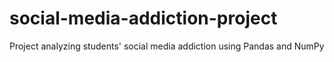 # social-media-addiction-project
Project analyzing students' social media addiction using Pandas and NumPy
